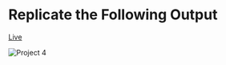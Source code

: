 # Replicate the Following Output

[Live](https://clinquant-kheer-1696fa.netlify.app/)

![Project 4](./Real%20Estate%20-%20Desktop.png)
